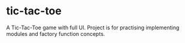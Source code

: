 # tic-tac-toe
A Tic-Tac-Toe game with full UI. Project is for practising implementing modules and factory function concepts.
